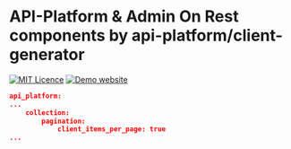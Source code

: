 API-Platform & Admin On Rest components by api-platform/client-generator
===

[![MIT Licence](https://badges.frapsoft.com/os/mit/mit.svg?v=103)](https://opensource.org/licenses/mit-license.php)
[![Demo website](https://img.shields.io/badge/demo-website-orange.svg)](https://mysiar.github.io/api-platform-admin-on-rest-gen)

```json
api_platform:   
...
    collection:
        pagination:
            client_items_per_page: true    
...
```
